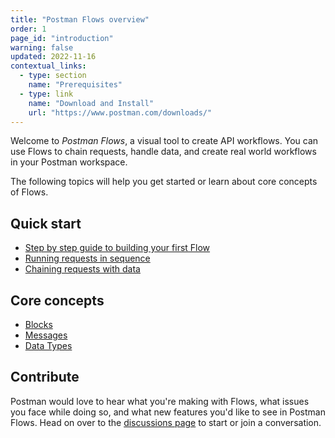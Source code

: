 ```yaml
---
title: "Postman Flows overview"
order: 1
page_id: "introduction"
warning: false
updated: 2022-11-16
contextual_links:
  - type: section
    name: "Prerequisites"
  - type: link
    name: "Download and Install"
    url: "https://www.postman.com/downloads/"
---
```


Welcome to _Postman Flows_, a visual tool to create API workflows. You can use Flows to chain requests, handle data, and create real world workflows in your Postman workspace.

The following topics will help you get started or learn about core concepts of Flows.

## Quick start

- [Step by step guide to building your first Flow](/postman-flows/getting-started/building-your-first-flow/)
- [Running requests in sequence](/postman-flows/getting-started/running-requests-in-sequence/)
- [Chaining requests with data](/postman-flows/getting-started/chaining-requests-with-data/)

## Core concepts

- [Blocks](/postman-flows/core-concepts/blocks/)
- [Messages](/postman-flows/core-concepts/messages/)
- [Data Types](/postman-flows/core-concepts/data-types/)

## Contribute

Postman would love to hear what you're making with Flows, what issues you face while doing so, and what new features you'd like to see in Postman Flows. Head on over to the [discussions page](https://github.com/postmanlabs/postman-flows/discussions) to start or join a conversation.
